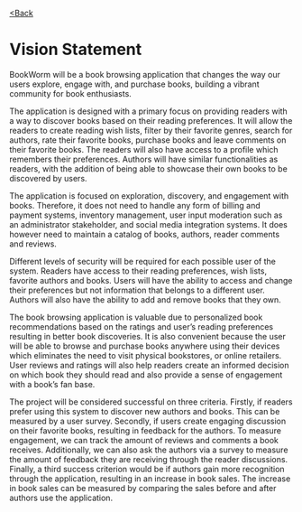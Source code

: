 [<Back](./../README.md)

# Vision Statement

BookWorm will be a book browsing application that changes the way our users explore, engage with, and purchase books, building a vibrant community for book enthusiasts.

The application is designed with a primary focus on providing readers with a way to discover books based on their reading preferences. It will allow the readers to create reading wish lists, filter by their favorite genres, search for authors, rate their favorite books, purchase books and leave comments on their favorite books. The readers will also have access to a profile which remembers their preferences. Authors will have similar functionalities as readers, with the addition of being able to showcase their own books to be discovered by users.

The application is focused on exploration, discovery, and engagement with books. Therefore, it does not need to handle any form of billing and payment systems, inventory management, user input moderation such as an administrator stakeholder, and social media integration systems. It does however need to maintain a catalog of books, authors, reader comments and reviews.

Different levels of security will be required for each possible user of the system. Readers have access to their reading preferences, wish lists, favorite authors and books. Users will have the ability to access and change their preferences but not information that belongs to a different user. Authors will also have the ability to add and remove books that they own.

The book browsing application is valuable due to personalized book recommendations based on the ratings and user’s reading preferences resulting in better book discoveries. It is also convenient because the user will be able to browse and purchase books anywhere using their devices which eliminates the need to visit physical bookstores, or online retailers. User reviews and ratings will also help readers create an informed decision on which book they should read and also provide a sense of engagement with a book’s fan base.

The project will be considered successful on three criteria. Firstly, if readers prefer using this system to discover new authors and books. This can be measured by a user survey. Secondly, if users create engaging discussion on their favorite books, resulting in feedback for the authors. To measure engagement, we can track the amount of reviews and comments a book receives. Additionally, we can also ask the authors via a survey to measure the amount of feedback they are receiving through the reader discussions. Finally, a third success criterion would be if authors gain more recognition through the application, resulting in an increase in book sales. The increase in book sales can be measured by comparing the sales before and after authors use the application.

